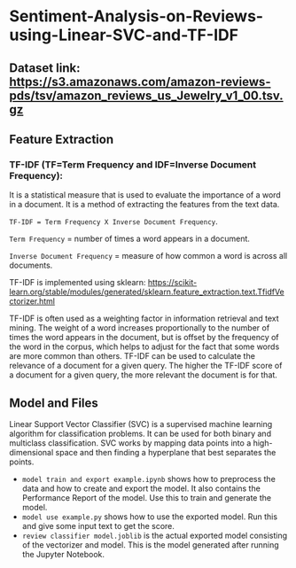 # Sentiment-Analysis-on-Reviews-using-Linear-SVC-and-TF-IDF
## Dataset link: https://s3.amazonaws.com/amazon-reviews-pds/tsv/amazon_reviews_us_Jewelry_v1_00.tsv.gz

## Feature Extraction
### TF-IDF (TF=Term Frequency and IDF=Inverse Document Frequency): 
It is a statistical measure that is used to evaluate the importance of a word in a document. It is a method of extracting the features from the text data.

`TF-IDF = Term Frequency X Inverse Document Frequency`.  

`Term Frequency` = number of times a word appears in a document. 

`Inverse Document Frequency` = measure of how common a word is across all documents.

TF-IDF is implemented using sklearn: https://scikit-learn.org/stable/modules/generated/sklearn.feature_extraction.text.TfidfVectorizer.html

TF-IDF is often used as a weighting factor in information retrieval and text mining. The weight of a word increases proportionally to the number of times the word appears in the document, but is offset by the frequency of the word in the corpus, which helps to adjust for the fact that some words are more common than others. TF-IDF can be used to calculate the relevance of a document for a given query. The higher the TF-IDF score of a document for a given query, the more relevant the document is for that.

## Model and Files 
Linear Support Vector Classifier (SVC) is a supervised machine learning algorithm for classification problems. It can be used for both binary and multiclass classification. SVC works by mapping data points into a high-dimensional space and then finding a hyperplane that best separates the points.
- `model train and export example.ipynb` shows how to preprocess the data and how to create and export the model. It also contains the Performance Report of the model. Use this to train and generate the model.
- `model use example.py` shows how to use the exported model. Run this and give some input text to get the score.
- `review classifier model.joblib` is the actual exported model consisting of the vectorizer and model. This is the model generated after running the Jupyter Notebook.
